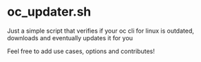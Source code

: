# oc_updater.sh
Just a simple script that verifies if your oc cli for linux is outdated, downloads and eventually updates it for you

Feel free to add use cases, options and contributes!
